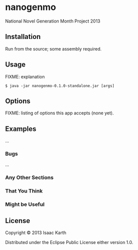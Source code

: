 # nanogenmo

National Novel Generation Month Project 2013 

## Installation

Run from the source; some assembly required.

## Usage

FIXME: explanation

    $ java -jar nanogenmo-0.1.0-standalone.jar [args]

## Options

FIXME: listing of options this app accepts (none yet). 

## Examples

...

### Bugs

...

### Any Other Sections
### That You Think
### Might be Useful

## License

Copyright © 2013 Isaac Karth

Distributed under the Eclipse Public License either version 1.0.
